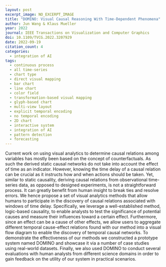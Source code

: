 ```yaml
---
layout: post
excerpt_image: NO_EXCERPT_IMAGE
title: "DOMINO: Visual Causal Reasoning With Time-Dependent Phenomena"
author: Jun Wang & Klaus Mueller
year: 2022
journal: IEEE Transactions on Visualization and Computer Graphics
doi: 10.1109/TVCG.2022.3207929
date: 2022-09-19
citation_count: 4
categories:
  - integration of AI
tags:
  - continuous process
  - all time-series
  - chart type
  - direct visual mapping
  - bar chart
  - line chart
  - color field
  - transformation-based visual mapping
  - glyph-based chart
  - multi-view layout
  - explicit temporal encoding
  - no temporal encoding
  - 2D chart
  - interactive system
  - integration of AI
  - pattern detection
  - forecasting
---
```

Current work on using visual analytics to determine causal relations among variables has mostly been based on the concept of counterfactuals. As such the derived static causal networks do not take into account the effect of time as an indicator. However, knowing the time delay of a causal relation can be crucial as it instructs how and when actions should be taken. Yet, similar to static causality, deriving causal relations from observational time-series data, as opposed to designed experiments, is not a straightforward process. It can greatly benefit from human insight to break ties and resolve errors. We hence propose a set of visual analytics methods that allow humans to participate in the discovery of causal relations associated with windows of time delay. Specifically, we leverage a well-established method, logic-based causality, to enable analysts to test the significance of potential causes and measure their influences toward a certain effect. Furthermore, since an effect can be a cause of other effects, we allow users to aggregate different temporal cause-effect relations found with our method into a visual flow diagram to enable the discovery of temporal causal networks. To demonstrate the effectiveness of our methods we constructed a prototype system named DOMINO and showcase it via a number of case studies using real-world datasets. Finally, we also used DOMINO to conduct several evaluations with human analysts from different science domains in order to gain feedback on the utility of our system in practical scenarios.
